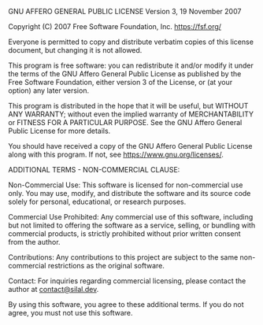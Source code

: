 GNU AFFERO GENERAL PUBLIC LICENSE
Version 3, 19 November 2007

Copyright (C) 2007 Free Software Foundation, Inc. https://fsf.org/

Everyone is permitted to copy and distribute verbatim copies
of this license document, but changing it is not allowed.

This program is free software: you can redistribute it and/or modify
it under the terms of the GNU Affero General Public License as published by
the Free Software Foundation, either version 3 of the License, or
(at your option) any later version.

This program is distributed in the hope that it will be useful,
but WITHOUT ANY WARRANTY; without even the implied warranty of
MERCHANTABILITY or FITNESS FOR A PARTICULAR PURPOSE. See the
GNU Affero General Public License for more details.

You should have received a copy of the GNU Affero General Public License
along with this program. If not, see https://www.gnu.org/licenses/.

ADDITIONAL TERMS - NON-COMMERCIAL CLAUSE:

Non-Commercial Use: This software is licensed for non-commercial use only.
You may use, modify, and distribute the software and its source code solely for personal, educational, or research purposes.

Commercial Use Prohibited: Any commercial use of this software, including but not limited to offering the software as a service, selling, or bundling with commercial products, is strictly prohibited without prior written consent from the author.

Contributions: Any contributions to this project are subject to the same non-commercial restrictions as the original software.

Contact: For inquiries regarding commercial licensing, please contact the author at contact@silal.dev.

By using this software, you agree to these additional terms. If you do not agree, you must not use this software.